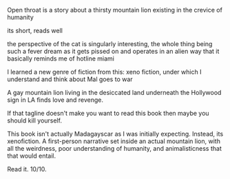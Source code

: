 Open throat is a story about a thirsty mountain lion existing in the crevice of
humanity

its short, reads well

the perspective of the cat is singularly interesting, the whole thing
being such a fever dream as it gets pissed on and operates in an alien way
that it basically reminds me of hotline miami

I learned a new genre of fiction from this: xeno fiction, under which I
understand and think about Mal goes to war

A gay mountain lion living in the desiccated land underneath the Hollywood sign
in LA finds love and revenge.

If that tagline doesn't make you want to read this book then maybe you should
kill yourself.

This book isn't actually Madagayscar as I was initially expecting. Instead,
its xenofiction. A first-person narrative set inside an actual mountain lion,
with all the weirdness, poor understanding of humanity, and animalisticness that
that would entail.

Read it. 10/10.
